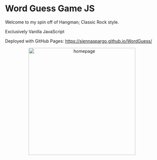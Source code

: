 # Word Guess Game JS
Welcome to my spin off of Hangman; Classic Rock style.

Exclusively Vanilla JavaScript

Deployed with GitHub Pages: https://siennaspargo.github.io/WordGuess/


<p align="center">
  <img src="https://ibb.co/t2HH7wy" width="350" title="homepage">
</p>
